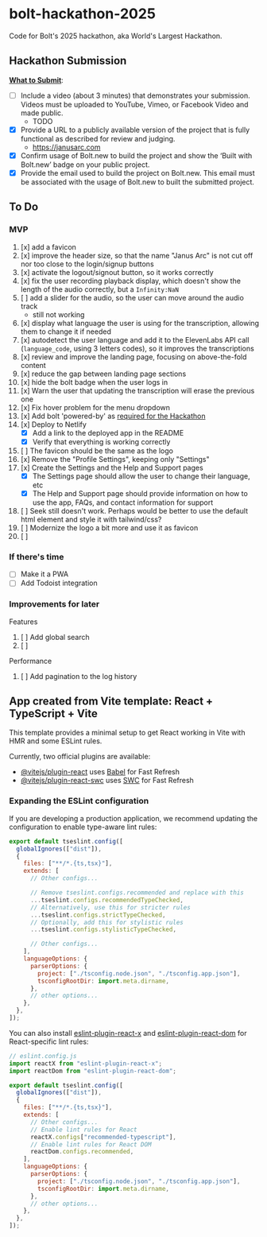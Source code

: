# bolt-hackathon-2025

Code for Bolt's 2025 hackathon, aka World's Largest Hackathon.

## Hackathon Submission

[**What to Submit**](https://worldslargesthackathon.devpost.com/#:~:text=for%20more%20details.-,What%20to%20Submit,-Include%20a%20video):

- [ ] Include a video (about 3 minutes) that demonstrates your submission. Videos must be uploaded to YouTube, Vimeo, or Facebook Video and made public.
  - TODO
- [x] Provide a URL to a publicly available version of the project that is fully functional as described for review and judging.
  - https://janusarc.com
- [x] Confirm usage of Bolt.new to build the project and show the ‘Built with Bolt.new’ badge on your public project.
- [x] Provide the email used to build the project on Bolt.new. This email must be associated with the usage of Bolt.new to built the submitted project.

## To Do

### MVP

1. [x] add a favicon
1. [x] improve the header size, so that the name "Janus Arc" is not cut off nor too close to the login/signup buttons
1. [x] activate the logout/signout button, so it works correctly
1. [x] fix the user recording playback display, which doesn't show the length of the audio correctly, but a `Infinity:NaN`
1. [ ] add a slider for the audio, so the user can move around the audio track
   - still not working
1. [x] display what language the user is using for the transcription, allowing them to change it if needed
1. [x] autodetect the user language and add it to the ElevenLabs API call (`language_code`, using 3 letters codes), so it improves the transcriptions
1. [x] review and improve the landing page, focusing on above-the-fold content
1. [x] reduce the gap between landing page sections
1. [x] hide the bolt badge when the user logs in
1. [x] Warn the user that updating the transcription will erase the previous one
1. [x] Fix hover problem for the menu dropdown
1. [x] Add bolt 'powered-by' as [required for the Hackathon](https://worldslargesthackathon.devpost.com/details/badgeguidelines)
1. [x] Deploy to Netlify
   - [x] Add a link to the deployed app in the README
   - [x] Verify that everything is working correctly
1. [ ] The favicon should be the same as the logo
1. [x] Remove the "Profile Settings", keeping only "Settings"
1. [x] Create the Settings and the Help and Support pages
   - [x] The Settings page should allow the user to change their language, etc
   - [x] The Help and Support page should provide information on how to use the app, FAQs, and contact information for support
1. [ ] Seek still doesn't work. Perhaps would be better to use the default html element and style it with tailwind/css?
1. [ ] Modernize the logo a bit more and use it as favicon
1. [ ]

### If there's time

- [ ] Make it a PWA
- [ ] Add Todoist integration

### Improvements for later

Features

1. [ ] Add global search
1. [ ]

Performance

1. [ ] Add pagination to the log history

## App created from Vite template: React + TypeScript + Vite

This template provides a minimal setup to get React working in Vite with HMR and some ESLint rules.

Currently, two official plugins are available:

- [@vitejs/plugin-react](https://github.com/vitejs/vite-plugin-react/blob/main/packages/plugin-react) uses [Babel](https://babeljs.io/) for Fast Refresh
- [@vitejs/plugin-react-swc](https://github.com/vitejs/vite-plugin-react/blob/main/packages/plugin-react-swc) uses [SWC](https://swc.rs/) for Fast Refresh

### Expanding the ESLint configuration

If you are developing a production application, we recommend updating the configuration to enable type-aware lint rules:

```js
export default tseslint.config([
  globalIgnores(["dist"]),
  {
    files: ["**/*.{ts,tsx}"],
    extends: [
      // Other configs...

      // Remove tseslint.configs.recommended and replace with this
      ...tseslint.configs.recommendedTypeChecked,
      // Alternatively, use this for stricter rules
      ...tseslint.configs.strictTypeChecked,
      // Optionally, add this for stylistic rules
      ...tseslint.configs.stylisticTypeChecked,

      // Other configs...
    ],
    languageOptions: {
      parserOptions: {
        project: ["./tsconfig.node.json", "./tsconfig.app.json"],
        tsconfigRootDir: import.meta.dirname,
      },
      // other options...
    },
  },
]);
```

You can also install [eslint-plugin-react-x](https://github.com/Rel1cx/eslint-react/tree/main/packages/plugins/eslint-plugin-react-x) and [eslint-plugin-react-dom](https://github.com/Rel1cx/eslint-react/tree/main/packages/plugins/eslint-plugin-react-dom) for React-specific lint rules:

```js
// eslint.config.js
import reactX from "eslint-plugin-react-x";
import reactDom from "eslint-plugin-react-dom";

export default tseslint.config([
  globalIgnores(["dist"]),
  {
    files: ["**/*.{ts,tsx}"],
    extends: [
      // Other configs...
      // Enable lint rules for React
      reactX.configs["recommended-typescript"],
      // Enable lint rules for React DOM
      reactDom.configs.recommended,
    ],
    languageOptions: {
      parserOptions: {
        project: ["./tsconfig.node.json", "./tsconfig.app.json"],
        tsconfigRootDir: import.meta.dirname,
      },
      // other options...
    },
  },
]);
```

